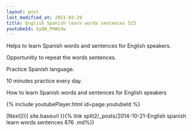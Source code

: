 ```yaml
---
layout: post
last_modified_at: 2021-03-29
title: English Spanish learn words sentences 523 
youtubeId: GyQN_PHWsSw
---
```

 
 
Helps to learn Spanish words and sentences for English speakers.

Opportunitiy to repeat the words sentences. 

Practice Spanish language. 
 
10 minutes practice every day. 
 
How to learn Spanish words and sentences for English speakers 
 
{% include youtubePlayer.html id=page.youtubeId %}
 
 
[Next]({{ site.baseurl }}{% link  split2/_posts/2014-10-21-English spanish learn words sentences 876 .md%})
 
